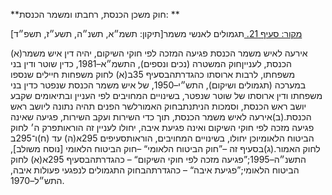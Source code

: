 **חוק משכן הכנסת, רחבתו ומשמר הכנסת: **

[מקור: סעיף 21. ](https://he.wikisource.org/wiki/%D7%97%D7%95%D7%A7-%D7%99%D7%A1%D7%95%D7%93:_%D7%94%D7%9B%D7%A0%D7%A1%D7%AA#%D7%A1%D7%A2%D7%99%D7%A3_21)
תגמולים לאנשי משמר[תיקון: תשמ״א, תשנ״ה, תשע״ז, תשפ״ד]

(א)אירעה לאיש משמר הכנסת פגיעה המזכה לפי חוקי השיקום, יהיה דין איש משמר הכנסת, לענייןחוק המשטרה (נכים ונספים), התשמ״א–1981, כדין שוטר ודין בני משפחתו, לרבות ארוסתו כהגדרתהבסעיף 35ב(א) לחוק משפחות חיילים שנספו במערכה (תגמולים ושיקום), התש״י–1950, של איש משמר הכנסת שנפטר כדין בני משפחתו ודין ארוסתו של שוטר שנפטר, בשינויים המחויבים לפי העניין ובתיאומים שקבע יושב ראש הכנסת, וסמכות הניתנתבחוק האמורלשר הפנים תהיה נתונה ליושב ראש הכנסת.(ב)אירעה לאיש משמר הכנסת, תוך כדי השירות ועקב השירות, פגיעה שאינה פגיעה מזכה לפי חוקי השיקום ואינה פגיעת איבה, יחולו לעניין זה הוראותפרק ה׳ לחוק הביטוח הלאומיוכן יחולו, בשינויים המחויבים, הוראותסעיפים 295א(ה) עד (ח)ו־295ב לחוק האמור.(ג)בסעיף זה –”חוק הביטוח הלאומי“ –חוק הביטוח הלאומי [נוסח משולב], התשנ״ה–1995;”פגיעה מזכה לפי חוקי השיקום“ – כהגדרתהבסעיף 295א(א) לחוק הביטוח הלאומי;”פגיעת איבה“ – כהגדרתהבחוק התגמולים לנפגעי פעולות איבה, התש״ל–1970.